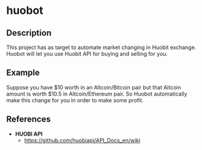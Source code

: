 # huobot
## Description
This project has as target to automate market changing in Huobit exchange. 
Huobot will let you use Huobit API for buying and selling for you.  


## Example
Suppose you have $10 worth in an Altcoin/Bitcoin pair but that Altcoin amount is worth $10.5 in Altcoin/Ethereum pair. So Huobot automatically make this change for you in order to make some profit.

## References

*  **HUOBI API**
    *  https://github.com/huobiapi/API_Docs_en/wiki
